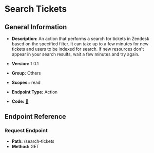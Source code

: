 # Search Tickets

## General Information

- **Description:** An action that performs a search for tickets in Zendesk based on the specified filter. It can take up to a few minutes for new tickets and users to be indexed for search. If new resources don't appear in your search results, wait a few minutes and try again.

- **Version:** 1.0.1
- **Group:** Others
- **Scopes:**: read
- **Endpoint Type:** Action
- **Code:** [🔗](https://github.com/NangoHQ/integration-templates/tree/main/integrations/zendesk/actions/search-tickets.ts)

## Endpoint Reference

### Request Endpoint

- **Path:** /search-tickets
- **Method:** GET
